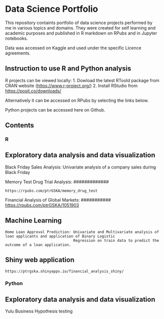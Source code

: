 # Data Science Portfolio

This repository containts portfolio of data science projects performed by me in various topics and domains.
They were created for self learning and academic purposes and published in R markdown on RPubs and in Jupyter notebooks.

Data was accessed on Kaggle and used under the specific Licence agreements.

## Instruction to use R and Python analysis

R projects can be viewed locally:
    1. Dowload the latest RToold package from CRAN website (https://www.r-project.org/)
    2. Install RStudio from https://posit.co/downloads/

Alternatively it can be accessed on RPubs by selecting the links below.

Python projects can be accessed here on Github.

## Contents

### R

## Exploratory data analysis and data visualization

Black Friday Sales Analysis: Univariate analysis of a company sales during Black Friday

Memory Test Drug Trial Analysis: #############

    https://rpubs.com/ptrGSKA/memory_drug_test

Financial Analysis of Global Markets: ###########
    https://rpubs.com/ptrGSKA/1051903

## Machine Learning

    Home Loan Approval Prediction: Univariate and Multivariate analysis of loan applicants and application of Binary Logistic
                                   Regression on train data to predict the outcome of a loan application.
## Shiny web application

    https://ptrgska.shinyapps.io/financial_analysis_shiny/


### Python

## Exploratory data analysis and data visualization

Yulu Business Hypothesis testing


